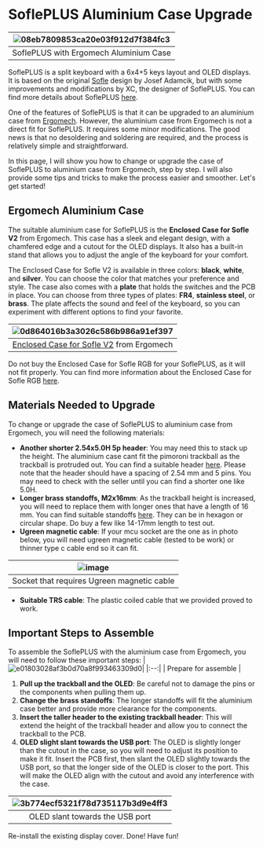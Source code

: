 # SoflePLUS Aluminium Case Upgrade

|![08eb7809853ca20e03f912d7f384fc3](https://github.com/superxc3/xcmkb/assets/79617315/66049693-02b2-45b6-bc86-25648ea05b98)|
|:--:|
| SoflePLUS with Ergomech Aluminium Case|

SoflePLUS is a split keyboard with a 6x4+5 keys layout and OLED displays. It is based on the original [Sofle](https://github.com/josefadamcik/SofleKeyboard) design by Josef Adamcik, but with some improvements and modifications by XC, the designer of SoflePLUS. You can find more details about SoflePLUS [here](https://github.com/superxc3/xcmkb/tree/main/list%20of%20items/list%20of%20keyboards/60percent/sofle/sofleplus).

One of the features of SoflePLUS is that it can be upgraded to an aluminium case from [Ergomech](https://ergomech.com/). However, the aluminium case from Ergomech is not a direct fit for SoflePLUS. It requires some minor modifications. The good news is that no desoldering and soldering are required, and the process is relatively simple and straightforward.

In this page, I will show you how to change or upgrade the case of SoflePLUS to aluminium case from Ergomech, step by step. I will also provide some tips and tricks to make the process easier and smoother. Let's get started!


## Ergomech Aluminium Case

The suitable aluminium case for SoflePLUS is the **Enclosed Case for Sofle V2** from Ergomech. This case has a sleek and elegant design, with a chamfered edge and a cutout for the OLED displays. It also has a built-in stand that allows you to adjust the angle of the keyboard for your comfort.

The Enclosed Case for Sofle V2 is available in three colors: **black**, **white**, and **silver**. You can choose the color that matches your preference and style. The case also comes with a **plate** that holds the switches and the PCB in place. You can choose from three types of plates: **FR4**, **stainless steel**, or **brass**. The plate affects the sound and feel of the keyboard, so you can experiment with different options to find your favorite.

|![0d864016b3a3026c586b986a91ef397](https://github.com/superxc3/xcmkb/assets/79617315/6b83c428-3c31-4a85-aa19-142a7431c2f1)|
|:--:|
|[Enclosed Case for Sofle V2](https://ergomech.store/shop/enclosed-case-for-sofle-v2-case-only-40#attr=296,246,250) from Ergomech|

Do not buy the Enclosed Case for Sofle RGB for your SoflePLUS, as it will not fit properly. You can find more information about the Enclosed Case for Sofle RGB [here](https://ergomech.store/shop/enclosed-case-for-sofle-rgb-case-only-32#attr=226,224,228).



## Materials Needed to Upgrade
To change or upgrade the case of SoflePLUS to aluminium case from Ergomech, you will need the following materials:

- **Another shorter 2.54x5.0H 5p header**: You may need this to stack up the height. The aluminium case cant fit the pimoroni trackball as the trackball is protruded out. You can find a suitable header [here](https://www.aliexpress.com/item/1005004273173212.html?spm=a2g0o.productlist.main.9.35d73975mSojgR&algo_pvid=2781a940-0438-4d5f-9303-a806772dc872&aem_p4p_detail=202402050348533275289833399850000093139&algo_exp_id=2781a940-0438-4d5f-9303-a806772dc872-4&pdp_npi=4%40dis%21EUR%211.84%211.47%21%21%211.94%211.55%21%40210313e917071337337657121ec321%2112000028590982492%21sea%21DE%210%21AB&curPageLogUid=8OyeegRPgt17&utparam-url=scene%3Asearch%7Cquery_from%3A&search_p4p_id=202402050348533275289833399850000093139_1). Please note that the header should have a spacing of 2.54 mm and 5 pins. You may need to check with the seller until you can find a shorter one like 5.0H.
- **Longer brass standoffs, M2x16mm**: As the trackball height is increased, you will need to replace them with longer ones that have a length of 16 mm. You can find suitable standoffs [here](https://www.aliexpress.com/item/1005003743229034.html?spm=a2g0o.productlist.main.85.320a2e5aQ1W1uv&algo_pvid=625871ea-7a39-4f6d-9d61-0eabb7ecd4bd&algo_exp_id=625871ea-7a39-4f6d-9d61-0eabb7ecd4bd-42&pdp_npi=4%40dis%21EUR%2111.47%215.96%21%21%2112.08%216.28%21%40210324a717071339354228389ed588%2112000027010967402%21sea%21DE%210%21AB&curPageLogUid=RnGXrH7c1J1z&utparam-url=scene%3Asearch%7Cquery_from%3A). They can be in hexagon or circular shape. Do buy a few like 14-17mm length to test out. 
- **Ugreen magnetic cable**: If your mcu socket are the one as in photo below, you will need ugreen magnetic cable (tested to be work) or thinner type c cable end so it can fit.
  
|![image](https://github.com/superxc3/xcmkb/assets/79617315/d51e0f9e-1286-47ee-8823-7a62c7106ace)|
|:--:|
|Socket that requires Ugreen magnetic cable|

- **Suitable TRS cable**: The plastic coiled cable that we provided proved to work.

## Important Steps to Assemble

To assemble the SoflePLUS with the aluminium case from Ergomech, you will need to follow these important steps:
|![e01803028af3b0d70a8f993463309d0](https://github.com/superxc3/xcmkb/assets/79617315/a159eaff-2742-475f-b4c8-b8d25fbe36f6)|
|:--:|
| Prepare for assemble |

1. **Pull up the trackball and the OLED**: Be careful not to damage the pins or the components when pulling them up.
2. **Change the brass standoffs**: The longer standoffs will fit the aluminium case better and provide more clearance for the components.
3. **Insert the taller header to the existing trackball header**: This will extend the height of the trackball header and allow you to connect the trackball to the PCB.
4. **OLED slight slant towards the USB port**: The OLED is slightly longer than the cutout in the case, so you will need to adjust its position to make it fit. Insert the PCB first, then slant the OLED slightly towards the USB port, so that the longer side of the OLED is closer to the port. This will make the OLED align with the cutout and avoid any interference with the case.
   
|![3b774ecf5321f78d735117b3d9e4ff3](https://github.com/superxc3/xcmkb/assets/79617315/27e21f8e-4c21-476c-9ece-56d77b77e8f6)|
|:--:|
| OLED slant towards the USB port |

Re-install the existing display cover. Done! Have fun!

